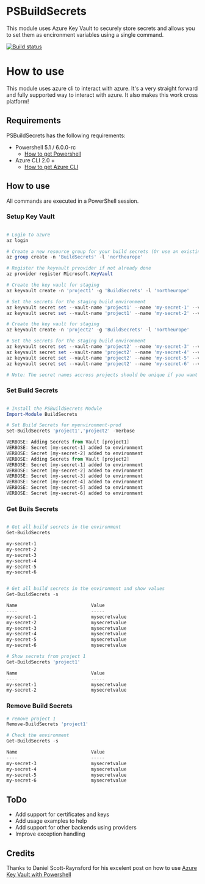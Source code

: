 # PSBuildSecrets
This module uses Azure Key Vault to securely store secrets and allows you to set them as encironment variables using a single command.

[![Build status](https://ci.appveyor.com/api/projects/status/o2q8w3iqi58ouuwy?svg=true)](https://ci.appveyor.com/project/synax/psbuildsecrets)


# How to use
This module uses azure cli to interact with azure. It's a very straight forward and fully supported way to interact with azure. It also makes this work cross platform!

## Requirements
PSBuildSecrets has the following requirements:
- Powershell 5.1 / 6.0.0-rc
    - [How to get Powershell](https://github.com/PowerShell/PowerShell)
- Azure CLI 2.0 +
    - [How to get Azure CLI](https://docs.microsoft.com/en-us/cli/azure/install-azure-cli)

## How to use
All commands are executed in a PowerShell session.
### Setup Key Vault

```Powershell

# Login to azure
az login

# Create a new resource group for your build secrets (Or use an existing group)
az group create -n 'BuildSecrets' -l 'northeurope'

# Register the keyvault prvovider if not already done
az provider register Microsoft.KeyVault

# Create the key vault for staging
az keyvault create -n 'project1' -g 'BuildSecrets' -l 'northeurope'

# Set the secrets for the staging build environment
az keyvault secret set --vault-name 'project1' --name 'my-secret-1' --value 'mysecretvalue'
az keyvault secret set --vault-name 'project1' --name 'my-secret-2' --value 'mysecretvalue'

# Create the key vault for staging
az keyvault create -n 'project2' -g 'BuildSecrets' -l 'northeurope'

# Set the secrets for the staging build environment
az keyvault secret set --vault-name 'project2' --name 'my-secret-3' --value 'mysecretvalue'
az keyvault secret set --vault-name 'project2' --name 'my-secret-4' --value 'mysecretvalue'
az keyvault secret set --vault-name 'project2' --name 'my-secret-5' --value 'mysecretvalue'
az keyvault secret set --vault-name 'project2' --name 'my-secret-6' --value 'mysecretvalue'

# Note: The secret names accross projects should be unique if you want to load them at the same time. If there is a variable with the same name in two different vaults, as of today, the environment you load last, wins :)

```

### Set Build Secrets

```Powershell

# Install the PSBuildSecrets Module
Import-Module BuildSecrets

# Set Build Secrets for myenvironment-prod
Set-BuildSecrets 'project1','project2' -Verbose

VERBOSE: Adding Secrets from Vault [project1]
VERBOSE: Secret [my-secret-1] added to environment
VERBOSE: Secret [my-secret-2] added to environment
VERBOSE: Adding Secrets from Vault [project2]
VERBOSE: Secret [my-secret-1] added to environment
VERBOSE: Secret [my-secret-2] added to environment
VERBOSE: Secret [my-secret-3] added to environment
VERBOSE: Secret [my-secret-4] added to environment
VERBOSE: Secret [my-secret-5] added to environment
VERBOSE: Secret [my-secret-6] added to environment
```

### Get Buils Secrets

```Powershell

# Get all build secrets in the environment
Get-BuildSecrets

my-secret-1
my-secret-2
my-secret-3
my-secret-4
my-secret-5
my-secret-6


# Get all build secrets in the environment and show values
Get-BuildSecrets -s

Name                           Value
----                           -----
my-secret-1                    mysecretvalue
my-secret-2                    mysecretvalue
my-secret-3                    mysecretvalue
my-secret-4                    mysecretvalue
my-secret-5                    mysecretvalue
my-secret-6                    mysecretvalue

# Show secrets from project 1
Get-BuildSecrets 'project1'

Name                           Value
----                           -----
my-secret-1                    mysecretvalue
my-secret-2                    mysecretvalue

```
### Remove Build Secrets
```Powershell
# remove project 1
Remove-BuildSecrets 'project1'

# Check the environment
Get-BuildSecrets -s

Name                           Value
----                           -----
my-secret-3                    mysecretvalue
my-secret-4                    mysecretvalue
my-secret-5                    mysecretvalue
my-secret-6                    mysecretvalue

```

## ToDo
- Add support for certificates and keys
- Add usage examples to help
- Add support for other backends using providers
- Improve exception handling

## Credits

Thanks to Daniel Scott-Raynsford for his excelent post on how to use [Azure Key Vault with Powershell](https://dscottraynsford.wordpress.com/2017/04/17/using-azure-key-vault-with-powershell-part-1/)
